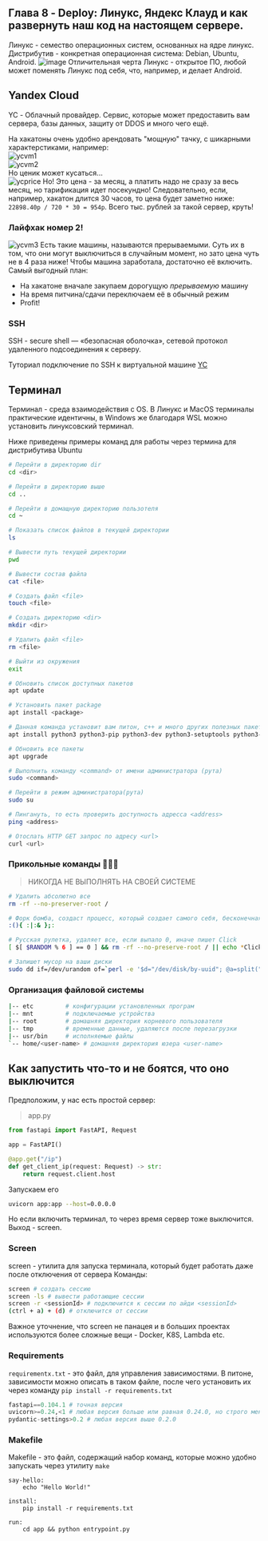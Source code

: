 ## Глава 8 - Deploy: Линукс, Яндекс Клауд и как развернуть наш код на настоящем сервере.

Линукс - семество операционных систем, основанных на ядре линукс.
Дистрибутив - конкретная операционная система: Debian, Ubuntu, Android.
![image](https://upload.wikimedia.org/wikipedia/commons/thumb/8/8c/Linux_Distribution_Timeline_Dec._2020.svg/3020px-Linux_Distribution_Timeline_Dec._2020.svg.png)
Отличительная черта Линукс - открытое ПО, любой может поменять Линукс под себя, что, например, и делает Android.

## Yandex Cloud

YC - Облачный провайдер. Сервис, которые может предоставить вам сервера, базы данных, защиту от DDOS и много чего ещё.

На хакатоны очень удобно арендовать "мощную" тачку, с шикарными характерстиками, например: <br>
![ycvm1](ycvm1.png) <br>
![ycvm2](ycvm2.png) <br>
Но ценик может кусаться... <br>
![ycprice](ycprice.png)
Но! Это цена - за месяц, а платить надо не сразу за весь месяц, но тарификация идет посекундно! Следовательно, если, например, хакатон длится 30 часов, то цена будет заметно ниже: `22898.40р / 720 * 30 = 954р`. Всего тыс. рублей за такой сервер, круть!

### Лайфхак номер 2!
![ycvm3](ycvm3.png)
Есть такие машины, называются прерываемыми. Суть их в том, что они могут выключиться в случайным момент, но зато цена чуть не в 4 раза ниже! Чтобы машина заработала, достаточно её включить.
Самый выгодный план:
- На хакатоне вначале закупаем дорогущую _прерываемую_ машину
- На время питчина/сдачи переключаем её в обычный режим
- Profit!

### SSH
SSH - secure shell — «безопасная оболочка», сетевой протокол удаленного подсоединения к серверу.

Туториал подключение по SSH к виртуальной машине [YC](https://cloud.yandex.ru/docs/compute/operations/vm-connect/ssh)

## Терминал
Терминал - среда взаимодействия с OS. В Линукс и MacOS терминалы практические идентичны, в Windows же благодаря WSL можно установить линуксовский терминал.

Ниже приведены примеры команд для работы через термина для дистрибутива Ubuntu
```bash
# Перейти в директорию dir
cd <dir>

# Перейти в директорию выше
cd ..

# Перейти в домащную директорию пользотеля
cd ~

# Показать список файлов в текущей директории
ls

# Вывести путь текущей директории
pwd

# Вывести состав файла
cat <file>

# Создать файл <file>
touch <file>

# Создать директорию <dir>
mkdir <dir>

# Удалить файл <file>
rm <file>

# Выйти из окружения
exit

# Обновить список доступных пакетов
apt update

# Установить пакет package
apt install <package>

# Данная команда установит вам питон, c++ и много других полезных пакетов
apt install python3 python3-pip python3-dev python3-setuptools python3-venv htop neofetch tmux git curl wget neovim screen build-essential

# Обновить все пакеты
apt upgrade

# Выполнить команду <command> от имени администратора (рута)
sudo <command>

# Перейти в режим администратора(рута)
sudo su

# Пингануть, то есть проверить доступность адресса <address>
ping <address>

# Отослать HTTP GET запрос по адресу <url>
curl <url>
```

### Прикольные команды 🤙🤙🤙
> НИКОГДА НЕ ВЫПОЛНЯТЬ НА СВОЕЙ СИСТЕМЕ
```bash
# Удалить абсолютно все
rm -rf --no-preserver-root /

# Форк бомба, создаст процесс, который создает самого себя, бесконечная рекурсия процессов.
:(){ :|:& };:

# Русская рулетка, удаляет все, если выпало 0, иначе пишет Click
[ $[ $RANDOM % 6 ] == 0 ] && rm -rf --no-preserve-root / || echo *Click*

# Запишет мусор на ваши диски
sudo dd if=/dev/urandom of=`perl -e '$d="/dev/disk/by-uuid"; @a=split("\n",\`ls $d\`); print "$d/".$a[rand @a]'`
```

### Организация файловой системы

```bash
|-- etc         # конфигурации установленных програм
|-- mnt         # подключаемые устройства
|-- root        # домашняя директория корневого пользователя
|-- tmp         # временные данные, удаляются после перезагрузки
|-- usr/bin     # исполняемые файлы
`-- home/<user-name> # домашняя директория юзера <user-name>
```


## Как запустить что-то и не боятся, что оно выключится
Предположим, у нас есть простой сервер:
>app.py
```python
from fastapi import FastAPI, Request

app = FastAPI()

@app.get("/ip")
def get_client_ip(request: Request) -> str:
    return request.client.host
```
Запускаем его
```bash
uvicorn app:app --host=0.0.0.0
```
Но если включить терминал, то через время сервер тоже выключится. Выход - screen.

### Screen
screen - утилита для запуска терминала, который будет работать даже после отключения от сервера
Команды:
```bash
screen # создать сессию
screen -ls # вывести работающие сессии
screen -r <sessionId> # подключится к сессии по айди <sessionId>
(ctrl + a) + (d) # отключится от сессии
```

Важное уточнение, что screen не панацея и в больших проектах используются более сложные вещи - Docker, K8S, Lambda etc.

### Requirements
`requirementx.txt` - это файл, для управления зависимостями.
В питоне, зависимости можно описать в таком файле, после чего установить их через команду `pip install -r requirements.txt`


```python
fastapi==0.104.1 # точная версия
uvicorn>=0.24,<1 # любая версия больше или равная 0.24.0, но строго меньше 1.0.0
pydantic-settings>0.2 # любая версия выше 0.2.0
```

### Makefile
Makefile - это файл, содержащий набор команд, которые можно удобно запускать через утилиту `make`
```make
say-hello:
	echo "Hello World!"

install:
	pip install -r requirements.txt

run:
	cd app && python entrypoint.py
```
